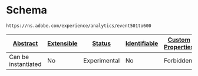 
#  Schema

```
https://ns.adobe.com/experience/analytics/event501to600
```


| [Abstract](../../../../abstract.md) | [Extensible](../../../../extensions.md) | [Status](../../../../status.md) | [Identifiable](../../../../id.md) | [Custom Properties](../../../../extensions.md) | [Additional Properties](../../../../extensions.md) | Defined In |
|-------------------------------------|-----------------------------------------|---------------------------------|-----------------------------------|------------------------------------------------|----------------------------------------------------|------------|
| Can be instantiated | No | Experimental | No | Forbidden | Permitted | [adobe/experience/analytics/event501to600.schema.json](adobe/experience/analytics/event501to600.schema.json) |
